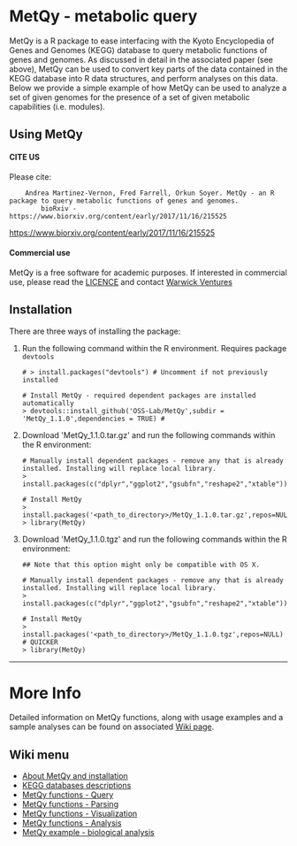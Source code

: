 # MetQy - metabolic query 

MetQy is a R package to ease interfacing with the Kyoto Encyclopedia of Genes and Genomes (KEGG) database to query metabolic functions of genes and genomes. As discussed in detail in the associated paper (see above), MetQy can be used to convert key parts of the data contained in the KEGG database into R data structures, and perform analyses on this data. Below we provide a simple example of how MetQy can be used to analyze a set of given genomes for the presence of a set of given metabolic capabilities (i.e. modules).

## Using MetQy
#### CITE US
Please cite:
```
    Andrea Martinez-Vernon, Fred Farrell, Orkun Soyer. MetQy - an R package to query metabolic functions of genes and genomes. 
        bioRxiv - https://www.biorxiv.org/content/early/2017/11/16/215525
```
https://www.biorxiv.org/content/early/2017/11/16/215525

#### Commercial use
MetQy is a free software for academic purposes. If interested in commercial  use, please read the [LICENCE](https://github.com/OSS-Lab/MetQy/blob/master/LICENCE) and contact [Warwick Ventures](mailto:ventures@warwick.ac.uk)

## Installation
There are three ways of installing the package:

1. Run the following command within the R environment. Requires package `devtools`
    ```
    # > install.packages("devtools") # Uncomment if not previously installed 
    
    # Install MetQy - required dependent packages are installed automatically
    > devtools::install_github('OSS-Lab/MetQy',subdir = 'MetQy_1.1.0',dependencies = TRUE) # 
    ```
    
2. Download 'MetQy_1.1.0.tar.gz' and run the following commands within the R environment:
    ```
    # Manually install dependent packages - remove any that is already installed. Installing will replace local library.
    > install.packages(c("dplyr","ggplot2","gsubfn","reshape2","xtable"))
    
    # Install MetQy
    > install.packages('<path_to_directory>/MetQy_1.1.0.tar.gz',repos=NULL)
    > library(MetQy)
    ```

3. Download 'MetQy_1.1.0.tgz' and run the following commands within the R environment:
    ```
    ## Note that this option might only be compatible with OS X. 
    
    # Manually install dependent packages - remove any that is already installed. Installing will replace local library.
    > install.packages(c("dplyr","ggplot2","gsubfn","reshape2","xtable"))
    
    # Install MetQy
    > install.packages('<path_to_directory>/MetQy_1.1.0.tgz',repos=NULL)  # QUICKER
    > library(MetQy)
    ```

*** 
# More Info

Detailed information on MetQy functions, along with usage examples and a sample analyses can be found on associated [Wiki page](https://github.com/OSS-Lab/MetQy/wiki).

## Wiki menu
* [About MetQy and installation][home]
* [KEGG databases descriptions][kegg]
* [MetQy functions - Query][fun_query]
* [MetQy functions - Parsing][fun_parse]
* [MetQy functions - Visualization][fun_vis]
* [MetQy functions - Analysis][fun_analysis]
* [MetQy example - biological analysis][bio_eg]

[home]: https://github.com/OSS-Lab/MetQy/wiki/About-MetQy-and-installation
[kegg]: https://github.com/OSS-Lab/MetQy/wiki/KEGG-databases-description
[fun_query]: https://github.com/OSS-Lab/MetQy/wiki/MetQy-functions-and-usage-examples-%E2%80%93-Query-functions
[fun_parse]: https://github.com/OSS-Lab/MetQy/wiki/MetQy-functions-and-usage-examples-%E2%80%93-Parsing-functions
[fun_vis]: https://github.com/OSS-Lab/MetQy/wiki/MetQy-functions-and-usage-examples-%E2%80%93-Visualization-functions
[fun_analysis]: https://github.com/OSS-Lab/MetQy/wiki/MetQy-functions-and-usage-examples-%E2%80%93-Analysis-functions
[bio_eg]: https://github.com/OSS-Lab/MetQy/wiki/Example-use-of-MetQy-for%E2%80%93biological-analysis
